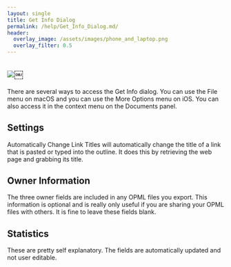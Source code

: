 ```yaml
---
layout: single
title: Get Info Dialog
permalink: /help/Get_Info_Dialog.md/
header:
  overlay_image: /assets/images/phone_and_laptop.png
  overlay_filter: 0.5
---
```




## ![](/assets/images/help/83F697F6-9D41-4D3D-9796-E3711AC46DB1.png)￼

There are several ways to access the Get Info dialog. You can use the File menu on macOS and you can use the More Options menu on iOS. You can also access it in the context menu on the Documents panel.

## Settings

Automatically Change Link Titles will automatically change the title of a link that is pasted or typed into the outline. It does this by retrieving the web page and grabbing its title.

## Owner Information

The three owner fields are included in any OPML files you export. This information is optional and is really only useful if you are sharing your OPML files with others. It is fine to leave these fields blank.

## Statistics

These are pretty self explanatory. The fields are automatically updated and not user editable.